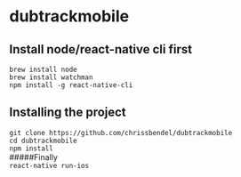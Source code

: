 # dubtrackmobile

## Install node/react-native cli first
```brew install node```  
```brew install watchman```  
```npm install -g react-native-cli```  

## Installing the project
```git clone https://github.com/chrissbendel/dubtrackmobile```  
```cd dubtrackmobile```  
```npm install```  
#####Finally  
```react-native run-ios```


